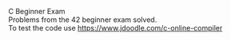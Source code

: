 C Beginner Exam  
Problems from the 42 beginner exam solved.  
To test the code use https://www.jdoodle.com/c-online-compiler
